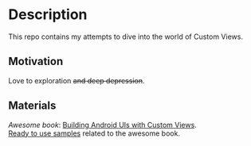 # Description

This repo contains my attempts to dive into the world of Custom Views.

## Motivation

Love to exploration ~~and deep depression~~.

## Materials

_Awesome book_: [Building Android UIs with Custom Views](https://www.packtpub.com/application-development/building-android-uis-custom-views?utm_source=github&utm_medium=repository&utm_campaign=9781785882869).  
[Ready to use samples](https://github.com/PacktPublishing/Building-Android-UIs-with-Custom-Views) related to the awesome book.

